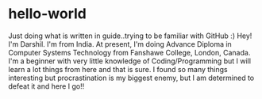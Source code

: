 # hello-world
Just doing what is written in guide..trying to be familiar with GitHub :) 
Hey! I'm Darshil. I'm from India. At present, I'm doing Advance Diploma in Computer Systems Technology from Fanshawe College, London, Canada. I'm a beginner with very little knowledge of Coding/Programming but I will learn a lot things from here and that is sure. I found so many things interesting but procrastination is my biggest enemy, but I am determined to defeat it and here I go!! 
